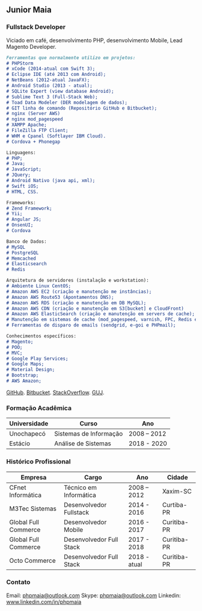 ## Junior Maia

### Fullstack Developer

Viciado em café, desenvolvimento PHP, desenvolvimento Mobile, Lead Magento Developer.

```markdown
Ferramentas que normalmente utilizo em projetos:
# PHPStorm
# xCode (2014-atual com Swift 3);
# Eclipse IDE (até 2013 com Android);
# NetBeans (2012-atual JavaFX);
# Android Studio (2013 - atual);
# SQLite Expert (view database Android);
# Sublime Text 3 (Full-Stack Web);
# Toad Data Modeler (DER modelagem de dados);
# GIT linha de comando (Repositório GitHub e Bitbucket);
# nginx (Server AWS)
# nginx mod_pagespeed
# XAMPP Apache;
# FileZilla FTP Client;
# WHM e Cpanel (Softlayer IBM Cloud).
# Cordova + Phonegap

Linguagens:
# PHP;
# Java;
# JavaScript;
# JQuery;
# Android Nativo (java api, xml);
# Swift iOS;
# HTML, CSS.

Frameworks:
# Zend Framework;
# Yii;
# Angular JS;
# OnsenUI;
# Cordova

Banco de Dados:
# MySQL
# PostgreSQL
# Memcached
# Elasticsearch
# Redis

Arquitetura de servidores (instalação e workstation):
# Ambiente Linux CentOS;
# Amazon AWS EC2 (criação e manutenção me instâncias);
# Amazon AWS Route53 (Apontamentos DNS);
# Amazon AWS RDS (criação e manutenção em DB MySQL);
# Amazon AWS CDN (criação e manutenção em S3[bucket] e CloudFront)
# Amazon AWS ElasticSearch (criação e manutenção em servers de cache);
# Manutenção em sistemas de cache (mod_pagespeed, varnish, FPC, Redis e memcache);
# Ferramentas de disparo de emails (sendgrid, e-goi e PHPmail);

Conhecimentos específicos:
# Magento;
# POO;
# MVC;
# Google Play Services;
# Google Maps;
# Material Design;
# Bootstrap;
# AWS Amazon;
```

[GitHub](https://github.com/jrmaia).
[Bitbucket](https://bitbucket.org/jrmaia/).
[StackOverflow](https://stackoverflow.com/users/3979588/junior-maia).
[GUJ](http://www.guj.com.br/u/JuniorMaia/).

### Formação Acadêmica

Universidade | Curso | Ano
------------ | ------------- | -------------
Unochapecó | Sistemas de Informação | 2008 – 2012
Estácio | Análise de Sistemas | 2018 - 2020


### Histórico Profissional

Empresa | Cargo | Ano | Cidade
------------ | ------------- | ------------- | -------------
CFnet Informática | Técnico em Informática | 2008 – 2012 | Xaxim-SC
M3Tec Sistemas | Desenvolvedor Fullstack | 2014 - 2016 | Curtiba-PR
Global Full Commerce | Desenvolvedor Mobile | 2016 - 2017 | Curitiba-PR
Global Full Commerce | Desenvolvedor Full Stack | 2017 - 2018 | Curitiba-PR
Octo Commerce | Desenvolvedor Full Stack | 2018 - atual | Curitiba-PR

### Contato

Email: phpmaia@outlook.com
Skype: phpmaia@outlook.com
Linkedin: www.linkedin.com/in/phpmaia

